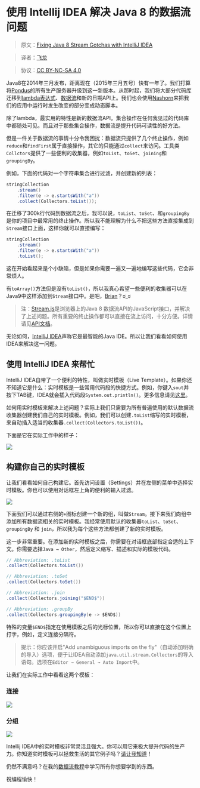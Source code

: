 # 使用 Intellij IDEA 解决 Java 8 的数据流问题

> 原文：[Fixing Java 8 Stream Gotchas with IntelliJ IDEA](http://winterbe.com/posts/2015/03/05/fixing-java-8-stream-gotchas-with-intellij-idea/) 

> 译者：[飞龙](https://github.com/wizardforcel)  

> 协议：[CC BY-NC-SA 4.0](http://creativecommons.org/licenses/by-nc-sa/4.0/)

Java8在2014年三月发布，距离现在（2015年三月五号）快有一年了。我们打算将[Pondus](http://www.pondus.de/)的所有生产服务器升级到这一新版本。从那时起，我们将大部分代码库迁移到[lambda表达式](ch1.md)、[数据流](ch2.md)和新的日期API上。我们也会使用[Nashorn](ch3.md)来把我们的应用中运行时发生改变的部分变成动态脚本。

除了lambda，最实用的特性是新的数据流API。集合操作在任何我见过的代码库中都随处可见。而且对于那些集合操作，数据流是提升代码可读性的好方法。

但是一件关于数据流的事情十分令我困扰：数据流只提供了几个终止操作，例如`reduce`和`findFirst`属于直接操作，其它的只能通过`collect`来访问。工具类`Collctors`提供了一些便利的收集器，例如`toList`、`toSet`、`joining`和`groupingBy`。

例如，下面的代码对一个字符串集合进行过滤，并创建新的列表：

```java
stringCollection
    .stream()
    .filter(e -> e.startsWith("a"))
    .collect(Collectors.toList());
```

在迁移了300k行代码到数据流之后，我可以说，`toList`、`toSet`、和`groupingBy`是你的项目中最常用的终止操作。所以我不能理解为什么不把这些方法直接集成到`Stream`接口上面，这样你就可以直接编写：

```java
stringCollection
    .stream()
    .filter(e -> e.startsWith("a"))
    .toList();
```

这在开始看起来是个小缺陷，但是如果你需要一遍又一遍地编写这些代码，它会非常烦人。

有`toArray()`方法但是没有`toList()`，所以我真心希望一些便利的收集器可以在Java9中这样添加到`Stream`接口中。是吧，[Brian](https://twitter.com/briangoetz)？ಠ_ಠ

> 注：[Stream.js](https://github.com/winterbe/streamjs)是浏览器上的Java 8 数据流API的JavaScript接口，并解决了上述问题。所有重要的终止操作都可以直接在流上访问，十分方便。详情请见[API文档](https://github.com/winterbe/streamjs/blob/master/APIDOC.md#groupingbykeymapper)。

无论如何，[IntelliJ IDEA](https://www.jetbrains.com/idea/)声称它是最智能的Java IDE。所以让我们看看如何使用IDEA来解决这一问题。

## 使用 IntelliJ IDEA 来帮忙

IntelliJ IDEA自带了一个便利的特性，叫做实时模板（Live Template）。如果你还不知道它是什么：实时模板是一些常用代码段的快捷方式。例如，你键入`sout`并按下TAB键，IDEA就会插入代码段`System.out.println()`。更多信息请见[这里](https://www.jetbrains.com/idea/help/live-templates.html)。

如何用实时模板来解决上述问题？实际上我们只需要为所有普遍使用的默认数据流收集器创建我们自己的实时模板。例如，我们可以创建`.toList`缩写的实时模板，来自动插入适当的收集器`.collect(Collectors.toList())`。

下面是它在实际工作中的样子：

![](http://winterbe.com/image/posts/livetemplate-streams1.gif)

## 构建你自己的实时模板

让我们看看如何自己构建它。首先访问设置（Settings）并在左侧的菜单中选择实时模板。你也可以使用对话框左上角的便利的输入过滤。

![](http://winterbe.com/image/posts/livetemplate-settings.png)

下面我们可以通过右侧的`+`图标创建一个新的组，叫做`Stream`。接下来我们向组中添加所有数据流相关的实时模板。我经常使用默认的收集器`toList`、`toSet`、`groupingBy` 和 `join`，所以我为每个这些方法都创建了新的实时模板。

这一步非常重要。在添加新的实时模板之后，你需要在对话框底部指定合适的上下文。你需要选择`Java → Other`，然后定义缩写、描述和实际的模板代码。

```java
// Abbreviation: .toList
.collect(Collectors.toList())

// Abbreviation: .toSet
.collect(Collectors.toSet())

// Abbreviation: .join
.collect(Collectors.joining("$END$"))

// Abbreviation: .groupBy
.collect(Collectors.groupingBy(e -> $END$))
```

特殊的变量`$END$`指定在使用模板之后的光标位置，所以你可以直接在这个位置上打字，例如，定义连接分隔符。

> 提示：你应该开启"Add unambiguous imports on the fly"（自动添加明确的导入）选项，便于让IDEA自动添加`java.util.stream.Collectors`的导入语句。选项在`Editor → General → Auto Import`中。

让我们在实际工作中看看这两个模板：

### 连接

![](http://winterbe.com/image/posts/livetemplate-streams2.gif)

### 分组

![](http://winterbe.com/image/posts/livetemplate-streams3.gif)

Intellij IDEA中的实时模板非常灵活且强大。你可以用它来极大提升代码的生产力。你知道实时模板可以拯救生活的其它例子吗？[请让我知道](http://winterbe.com/contact/)！

仍然不满意吗？在我的[数据流教程](ch1.md)中学习所有你想要学到的东西。

祝编程愉快！

